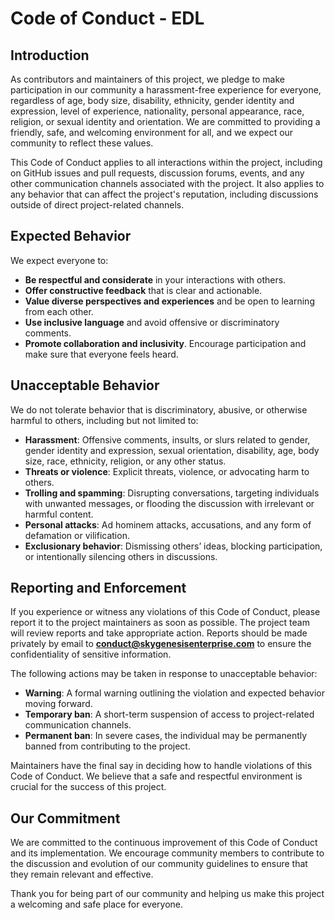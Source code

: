 # Code of Conduct - EDL

## Introduction

As contributors and maintainers of this project, we pledge to make participation in our community a harassment-free experience for everyone, regardless of age, body size, disability, ethnicity, gender identity and expression, level of experience, nationality, personal appearance, race, religion, or sexual identity and orientation. We are committed to providing a friendly, safe, and welcoming environment for all, and we expect our community to reflect these values.

This Code of Conduct applies to all interactions within the project, including on GitHub issues and pull requests, discussion forums, events, and any other communication channels associated with the project. It also applies to any behavior that can affect the project's reputation, including discussions outside of direct project-related channels.

## Expected Behavior

We expect everyone to:

- **Be respectful and considerate** in your interactions with others.
- **Offer constructive feedback** that is clear and actionable.
- **Value diverse perspectives and experiences** and be open to learning from each other.
- **Use inclusive language** and avoid offensive or discriminatory comments.
- **Promote collaboration and inclusivity**. Encourage participation and make sure that everyone feels heard.

## Unacceptable Behavior

We do not tolerate behavior that is discriminatory, abusive, or otherwise harmful to others, including but not limited to:

- **Harassment**: Offensive comments, insults, or slurs related to gender, gender identity and expression, sexual orientation, disability, age, body size, race, ethnicity, religion, or any other status.
- **Threats or violence**: Explicit threats, violence, or advocating harm to others.
- **Trolling and spamming**: Disrupting conversations, targeting individuals with unwanted messages, or flooding the discussion with irrelevant or harmful content.
- **Personal attacks**: Ad hominem attacks, accusations, and any form of defamation or vilification.
- **Exclusionary behavior**: Dismissing others’ ideas, blocking participation, or intentionally silencing others in discussions.

## Reporting and Enforcement

If you experience or witness any violations of this Code of Conduct, please report it to the project maintainers as soon as possible. The project team will review reports and take appropriate action. Reports should be made privately by email to **conduct@skygenesisenterprise.com** to ensure the confidentiality of sensitive information.

The following actions may be taken in response to unacceptable behavior:

- **Warning**: A formal warning outlining the violation and expected behavior moving forward.
- **Temporary ban**: A short-term suspension of access to project-related communication channels.
- **Permanent ban**: In severe cases, the individual may be permanently banned from contributing to the project.

Maintainers have the final say in deciding how to handle violations of this Code of Conduct. We believe that a safe and respectful environment is crucial for the success of this project.

## Our Commitment

We are committed to the continuous improvement of this Code of Conduct and its implementation. We encourage community members to contribute to the discussion and evolution of our community guidelines to ensure that they remain relevant and effective.

Thank you for being part of our community and helping us make this project a welcoming and safe place for everyone.